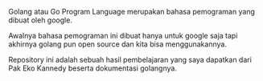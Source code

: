 Golang atau Go Program Language merupakan bahasa pemograman yang dibuat oleh google.

Awalnya bahasa pemograman ini dibuat hanya untuk google saja tapi akhirnya golang pun open source dan kita bisa menggunakannya.


Repository ini adalah sebuah hasil pembelajaran yang saya dapatkan dari Pak Eko Kannedy beserta dokumentasi golangnya.